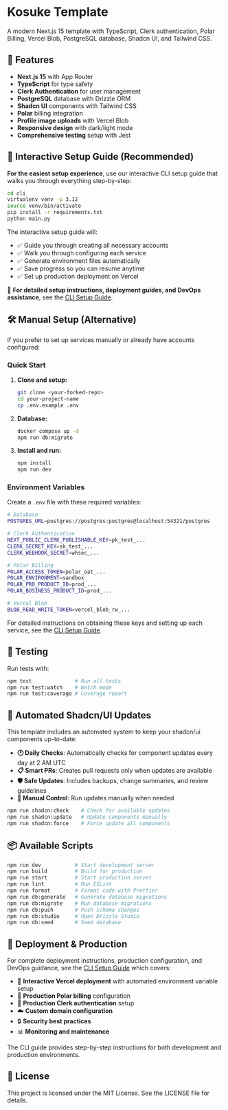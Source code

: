 # Kosuke Template

A modern Next.js 15 template with TypeScript, Clerk authentication, Polar Billing, Vercel Blob, PostgreSQL database, Shadcn UI, and Tailwind CSS.

## 🚀 Features

- **Next.js 15** with App Router
- **TypeScript** for type safety
- **Clerk Authentication** for user management
- **PostgreSQL** database with Drizzle ORM
- **Shadcn UI** components with Tailwind CSS
- **Polar** billing integration
- **Profile image uploads** with Vercel Blob
- **Responsive design** with dark/light mode
- **Comprehensive testing** setup with Jest

## 🤖 Interactive Setup Guide (Recommended)

**For the easiest setup experience**, use our interactive CLI setup guide that walks you through everything step-by-step:

```bash
cd cli
virtualenv venv -p 3.12
source venv/bin/activate
pip install -r requirements.txt
python main.py
```

The interactive setup guide will:

- ✅ Guide you through creating all necessary accounts
- ✅ Walk you through configuring each service
- ✅ Generate environment files automatically
- ✅ Save progress so you can resume anytime
- ✅ Set up production deployment on Vercel

📖 **For detailed setup instructions, deployment guides, and DevOps assistance**, see the [CLI Setup Guide](./cli/README.md).

## 🛠 Manual Setup (Alternative)

If you prefer to set up services manually or already have accounts configured:

### Quick Start

1. **Clone and setup:**

   ```bash
   git clone <your-forked-repo>
   cd your-project-name
   cp .env.example .env
   ```

2. **Database:**

   ```bash
   docker compose up -d
   npm run db:migrate
   ```

3. **Install and run:**
   ```bash
   npm install
   npm run dev
   ```

### Environment Variables

Create a `.env` file with these required variables:

```bash
# Database
POSTGRES_URL=postgres://postgres:postgres@localhost:54321/postgres

# Clerk Authentication
NEXT_PUBLIC_CLERK_PUBLISHABLE_KEY=pk_test_...
CLERK_SECRET_KEY=sk_test_...
CLERK_WEBHOOK_SECRET=whsec_...

# Polar Billing
POLAR_ACCESS_TOKEN=polar_oat_...
POLAR_ENVIRONMENT=sandbox
POLAR_PRO_PRODUCT_ID=prod_...
POLAR_BUSINESS_PRODUCT_ID=prod_...

# Vercel Blob
BLOB_READ_WRITE_TOKEN=vercel_blob_rw_...
```

For detailed instructions on obtaining these keys and setting up each service, see the [CLI Setup Guide](./cli/README.md).

## 🧪 Testing

Run tests with:

```bash
npm test              # Run all tests
npm run test:watch    # Watch mode
npm run test:coverage # Coverage report
```

## 🤖 Automated Shadcn/UI Updates

This template includes an automated system to keep your shadcn/ui components up-to-date:

- **🕐 Daily Checks**: Automatically checks for component updates every day at 2 AM UTC
- **📋 Smart PRs**: Creates pull requests only when updates are available
- **🛡️ Safe Updates**: Includes backups, change summaries, and review guidelines
- **🔧 Manual Control**: Run updates manually when needed

```bash
npm run shadcn:check    # Check for available updates
npm run shadcn:update   # Update components manually
npm run shadcn:force    # Force update all components
```

## 📦 Available Scripts

```bash
npm run dev           # Start development server
npm run build         # Build for production
npm run start         # Start production server
npm run lint          # Run ESLint
npm run format        # Format code with Prettier
npm run db:generate   # Generate database migrations
npm run db:migrate    # Run database migrations
npm run db:push       # Push schema changes
npm run db:studio     # Open Drizzle Studio
npm run db:seed       # Seed database
```

## 🚀 Deployment & Production

For complete deployment instructions, production configuration, and DevOps guidance, see the [CLI Setup Guide](./cli/README.md) which covers:

- 🤖 **Interactive Vercel deployment** with automated environment variable setup
- 🏦 **Production Polar billing** configuration
- 🔐 **Production Clerk authentication** setup
- ☁️ **Custom domain configuration**
- 🔒 **Security best practices**
- 📊 **Monitoring and maintenance**

The CLI guide provides step-by-step instructions for both development and production environments.

## 📄 License

This project is licensed under the MIT License. See the LICENSE file for details.
